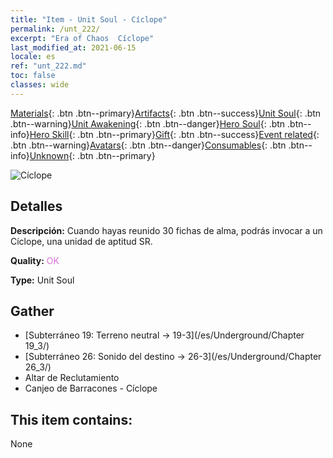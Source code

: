 ```yaml
---
title: "Item - Unit Soul - Cíclope"
permalink: /unt_222/
excerpt: "Era of Chaos  Cíclope"
last_modified_at: 2021-06-15
locale: es
ref: "unt_222.md"
toc: false
classes: wide
---
```

 [Materials](/ItemsES/){: .btn .btn--primary}[Artifacts](/ItemsES/Artifacts/){: .btn .btn--success}[Unit Soul](/ItemsES/UnitSoul/){: .btn .btn--warning}[Unit Awakening](/ItemsES/UnitAwakening/){: .btn .btn--danger}[Hero Soul](/ItemsES/HeroSoul/){: .btn .btn--info}[Hero Skill](/ItemsES/HeroSkill/){: .btn .btn--primary}[Gift](/ItemsES/Gift/){: .btn .btn--success}[Event related](/ItemsES/Events/){: .btn .btn--warning}[Avatars](/ItemsES/Avatars/){: .btn .btn--danger}[Consumables](/ItemsES/Consumables/){: .btn .btn--info}[Unknown](/ItemsES/Unknown/){: .btn .btn--primary}

 ![Cíclope](/images/u/ti_duyanjuren.jpg)

## Detalles
 **Descripción:** Cuando hayas reunido 30 fichas de alma, podrás invocar a un Cíclope, una unidad de aptitud SR.

 **Quality:** <span style="color: #DA70D6">OK</span>

 **Type:** Unit Soul

## Gather

*    [Subterráneo 19: Terreno neutral -> 19-3](/es/Underground/Chapter 19_3/) 
*    [Subterráneo 26: Sonido del destino -> 26-3](/es/Underground/Chapter 26_3/) 
*    Altar de Reclutamiento 
*    Canjeo de Barracones - Cíclope 

## This item contains:

  None

